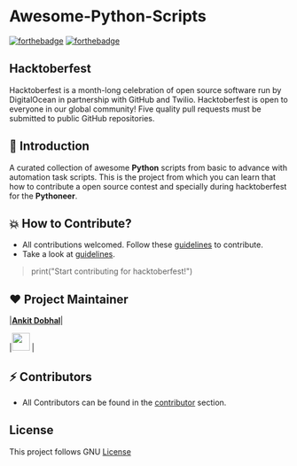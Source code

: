 # Awesome-Python-Scripts
[![forthebadge](https://forthebadge.com/images/badges/built-with-love.svg)](https://forthebadge.com)
[![forthebadge](https://forthebadge.com/images/badges/made-with-python.svg)](https://forthebadge.com)

## Hacktoberfest
Hacktoberfest is a month-long celebration of open source software run by DigitalOcean in partnership with GitHub and Twilio. Hacktoberfest is open to everyone in our global community! Five quality pull requests must be submitted to public GitHub repositories.

## 📌 Introduction
A curated collection of awesome **Python** scripts from basic to advance with automation task scripts. This is the project from which you can learn that how to contribute a open source contest and specially during hacktoberfest for the **Pythoneer**. 

##  💥 How to Contribute?
- All contributions welcomed. Follow these [guidelines](Contribution.md) to contribute.
- Take a look at [guidelines](Contribution.md).

> print("Start contributing for hacktoberfest!")


## ❤️ Project Maintainer

|**[Ankit Dobhal](https://www.linkedin.com/in/ankit-dobhal-aa237015b/)**|

|<a href="https://www.linkedin.com/in/ankit-dobhal-aa237015b/"><img src="https://mpng.subpng.com/20180324/vhe/kisspng-linkedin-computer-icons-logo-social-networking-ser-facebook-5ab6ebfe5f5397.2333748215219374063905.jpg" width="32px" height="32px"></a> |

## ⚡ Contributors
- All Contributors can be found in the [contributor](https://github.com/ankitdobhal/Awesome-Python-Scripts/graphs/contributors) section.


## License
This project follows GNU [License](LICENSE)
